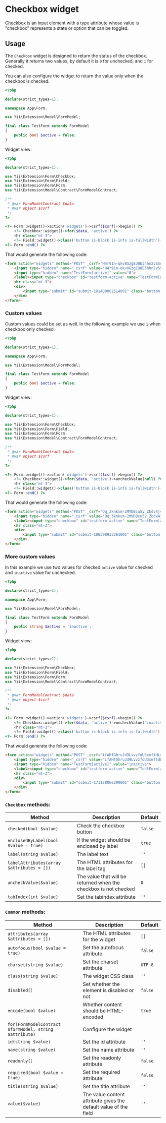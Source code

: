 # Checkbox widget

[Checkbox](https://www.w3.org/TR/2012/WD-html-markup-20120329/input.checkbox.html#input.checkbox) is an input element with a type attribute whose value is "checkbox" represents a state or option that can be toggled.

## Usage

The `Checkbox` widget is designed to return the status of the checkbox. Generally it returns two values, by default it is `0` for unchecked, and `1` for checked.

You can also configure the widget to return the value only when the checkbox is checked.

```php
<?php

declare(strict_types=1);

namespace App\Form;

use Yii\Extension\Model\FormModel;

final class TestForm extends FormModel
{
    public bool $active = false;
}
```

Widget view:

```php
<?php

declare(strict_types=1);

use Yii\Extension\Form\Checkbox;
use Yii\Extension\Form\Field;
use Yii\Extension\Form\Form;
use Yii\Extension\Model\Contract\FormModelContract;

/**
 * @var FormModelContract $data
 * @var object $csrf
 */
?>

<?= Form::widget()->action('widgets')->csrf($csrf)->begin() ?>
    <?= Checkbox::widget()->for($data, 'active') ?>
    <hr class="mt-3">
    <?= Field::widget()->class('button is-block is-info is-fullwidth')->submitButton()->value('Save') ?>
<?= Form::end() ?>
```

That would generate the following code:

```html
<form action="widgets" method="POST" _csrf="H4r91n-qkv8GzgEU8E3hhn2vSSu5jnkguqemRBysYa1OwJWHR8Txmk6kUSWGHdfnT54zYPXoDkqN1v4CefZR2w==">
    <input type="hidden" name="_csrf" value="H4r91n-qkv8GzgEU8E3hhn2vSSu5jnkguqemRBysYa1OwJWHR8Txmk6kUSWGHdfnT54zYPXoDkqN1v4CefZR2w==">
    <input type="hidden" name="TestForm[active]" value="0">
    <label><input type="checkbox" id="testform-active" name="TestForm[active]" value="1">Active</label>
    <hr class="mt-3">
    <div>
        <input type="submit" id="submit-181408062514001" class="button is-block is-info is-fullwidth" name="submit-181408062514001" value="Save">
    </div>
</form>
```

### Custom values

Custom values could be set as well. In the following example we use `1` when checkbox only checked.

```php
<?php

declare(strict_types=1);

namespace App\Form;

use Yii\Extension\Model\FormModel;

final class TestForm extends FormModel
{
    public bool $active = false;
}
```

Widget view:

```php
<?php

declare(strict_types=1);

use Yii\Extension\Form\Checkbox;
use Yii\Extension\Form\Field;
use Yii\Extension\Form\Form;
use Yii\Extension\Model\Contract\FormModelContract;

/**
 * @var FormModelContract $data
 * @var object $csrf
 */
?>

<?= Form::widget()->action('widgets')->csrf($csrf)->begin() ?>
    <?= Checkbox::widget()->for($data, 'active')->uncheckValue(null) ?>
    <hr class="mt-3">
    <?= Field::widget()->class('button is-block is-info is-fullwidth')->submitButton()->value('Save') ?>
<?= Form::end() ?>
```

That would generate the following code:

```html
<form action="widgets" method="POST" _csrf="Oq_3knkum-2MVDBcu5v_Zbdv4j4NQWKyueB0wrSmExhr5Z_DQUD4iMQ-YG3Ny8kEhV6YdUEnFdiOkSyE0fwjbg==">
    <input type="hidden" name="_csrf" value="Oq_3knkum-2MVDBcu5v_Zbdv4j4NQWKyueB0wrSmExhr5Z_DQUD4iMQ-YG3Ny8kEhV6YdUEnFdiOkSyE0fwjbg==">
    <label><input type="checkbox" id="testform-active" name="TestForm[active]" value="1"> Active</label>
    <hr class="mt-3">
    <div>
        <input type="submit" id="submit-186398933261001" class="button is-block is-info is-fullwidth" name="submit-186398933261001" value="Save">
    </div>
</form>
```

### More custom values

In this example we use two values for checked `active` value for checked and `inactive` value for unchecked.

```php
<?php

declare(strict_types=1);

namespace App\Form;

use Yii\Extension\Model\FormModel;

final class TestForm extends FormModel
{
    public string $active = 'inactive';
}
```

Widget view:

```php
<?php

declare(strict_types=1);

use Yii\Extension\Form\Checkbox;
use Yii\Extension\Form\Field;
use Yii\Extension\Form\Form;
use Yii\Extension\Model\Contract\FormModelContract;

/**
 * @var FormModelContract $data
 * @var object $csrf
 */
?>

<?= Form::widget()->action('widgets')->csrf($csrf)->begin() ?>
    <?= Checkbox::widget()->for($data, 'active')->uncheckValue('inactive')->value('active') ?>
    <hr class="mt-3">
    <?= Field::widget()->class('button is-block is-info is-fullwidth')->submitButton()->value('Save') ?>
<?= Form::end() ?>
```

That would generate the following code:

```html
<form action="widgets" method="POST" _csrf="ifAHTGhruJd9LvvzfoU3xmftdLx3ReD89w21FZpDXajYum8dUAXb8jVEq8II1QGnVdwO9zsjl5bAfO1T_xlt3g==">
    <input type="hidden" name="_csrf" value="ifAHTGhruJd9LvvzfoU3xmftdLx3ReD89w21FZpDXajYum8dUAXb8jVEq8II1QGnVdwO9zsjl5bAfO1T_xlt3g==">
    <input type="hidden" name="TestForm[active]" value="inactive">
    <label><input type="checkbox" id="testform-active" name="TestForm[active]" value="active"> Active</label>
    <hr class="mt-3">
    <div>
        <input type="submit" id="submit-171128066299001" class="button is-block is-info is-fullwidth" name="submit-171128066299001" value="Save">
    </div>
</form>
```


### `Checkbox` methods: 

| Method                                    | Description                                                      | Default |
|-------------------------------------------|------------------------------------------------------------------|---------|
| `checked(bool $value)`                    | Check the checkbox button                                        | `false` |
| `enclosedByLabel(bool $value = true)`     | If the widget should be enclosed by label                        | `true`  |
| `label(string $value)`                    | The label text                                                   | `''`    |
| `labelAttributes(array $attributes = [])` | The HTML attributes for the label tag                            | `[]`    |
| `uncheckValue($value)`                    | The value that will be returned when the checkbox is not checked | `0`     |
| `tabIndex(int $value)`                    | Set the tabindex attribute                                       | `''`    |

### `Common` methods:

| Method                                                  | Description                                                      | Default |
|---------------------------------------------------------|------------------------------------------------------------------|---------|
| `attributes(array $attributes = [])`                    | The HTML attributes for the widget                               | `[]`    |
| `autofocus(bool $value = true)`                         | Set the autofocus attribute                                      | `false` |
| `charset(string $value)`                                | Set the charset attribute                                        | `UTF-8` |
| `class(string $value)`                                  | The widget CSS class                                             | `''`    |
| `disabled()`                                            | Set whether the element is disabled or not                       | `false` |
| `encode(bool $value)`                                   | Whether content should be HTML-encoded                           | `true`  |
| `for(FormModelContract $formModel, string $attribute)` | Configure the widget                                             |         |
| `id(string $value)`                                     | Set the id attribute                                             | `''`    |
| `name(string $value)`                                   | Set the name attribute                                           | `''`    |
| `readonly()`                                            | Set the readonly attribute                                       | `false` |
| `required(bool $value = true)`                          | Set the required attribute                                       | `false` |
| `title(string $value)`                                  | Set the title attribute                                          | `''`    |
| `value($value)`                                         | The value content attribute gives the default value of the field | `''`    |
